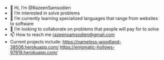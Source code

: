 - 👋 Hi, I’m @RazeenSamsodien
- 👀 I’m interested in solve problems
- 🌱 I’m currently learning specialized languages that range from websites to software
- 💞️ I’m looking to collaborate on problems that people will pay for to solve
- 📫 How to reach me razeensamsodien@gmail.com
- Current projects include:
https://nameless-woodland-38506.herokuapp.com/
https://enigmatic-hollows-97919.herokuapp.com/

<!---
RazeenSamsodien/RazeenSamsodien is a ✨ special ✨ repository because its `README.md` (this file) appears on your GitHub profile.
You can click the Preview link to take a look at your changes.
--->
